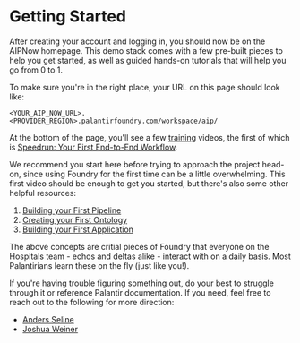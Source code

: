 # Getting Started

After creating your account and logging in, you should now be on the AIPNow homepage. This demo stack comes with a few pre-built pieces to help you get started, as well as guided hands-on tutorials that will help you go from 0 to 1. 

To make sure you're in the right place, your URL on this page should look like: 

```<YOUR_AIP_NOW_URL>.<PROVIDER_REGION>.palantirfoundry.com/workspace/aip/```

At the bottom of the page, you'll see a few [training](https://learn.palantir.com/) videos, the first of which is [Speedrun: Your First End-to-End Workflow](https://learn.palantir.com/speedrun-your-first-e2e-workflow).

We recommend you start here before trying to approach the project head-on, since using Foundry for the first time can be a little overwhelming. This first video should be enough to get you started, but there's also some other helpful resources:
1. [Building your First Pipeline](https://learn.palantir.com/deep-dive-building-your-first-pipeline)
2. [Creating your First Ontology](https://learn.palantir.com/deep-dive-creating-your-first-ontology)
3. [Building your First Application](https://learn.palantir.com/deep-dive-building-your-first-application)

The above concepts are critial pieces of Foundry that everyone on the Hospitals team - echos and deltas alike - interact with on a daily basis. Most Palantirians learn these on the fly (just like you!).

If you're having trouble figuring something out, do your best to struggle through it or reference Palantir documentation. If you need, feel free to reach out to the following for more direction:
- [Anders Seline](aseline@palantir.com)
- [Joshua Weiner](joshuaweiner@palantir.com)
